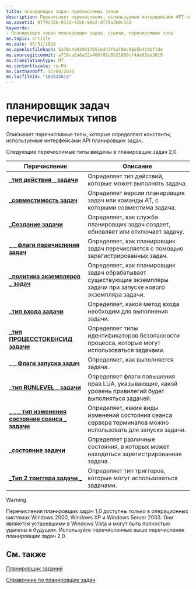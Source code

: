 ```yaml
---
title: планировщик задач перечислимых типов
description: Перечисляет перечисления, используемые интерфейсами API планировщик задач.
ms.assetid: 9779d32b-0142-41bb-88e2-df79a3b0c1b2
keywords:
- Планировщик задач планировщик задач, ссылки, перечислимые типы
ms.topic: article
ms.date: 05/31/2018
ms.openlocfilehash: 5a70c4a939d176516d47f6af8bc0825b414bf1de
ms.sourcegitcommit: a716ca2a6a22a400f02c6b31699cf4da83ee3619
ms.translationtype: MT
ms.contentlocale: ru-RU
ms.lasthandoff: 11/04/2020
ms.locfileid: "104533614"
---
```

# <a name="task-scheduler-enumerated-types"></a>планировщик задач перечислимых типов

Описывает перечислимые типы, которые определяют константы, используемые интерфейсами API планировщик задач.


Следующие перечислимые типы введены в планировщик задач 2,0.



| Перечисление                                                                  | Описание                                                                                                      |
|------------------------------------------------------------------------------|------------------------------------------------------------------------------------------------------------------|
| [**\_тип действия \_ задачи**](/windows/desktop/api/taskschd/ne-taskschd-task_action_type)                               | Определяет тип действий, которые может выполнять задача.                                                             |
| [**\_совместимость задач**](/windows/desktop/api/taskschd/ne-taskschd-task_compatibility)                            | Определяет версии планировщик задач или команды AT, с которыми совместима задача.                      |
| [**\_Создание задачи**](/windows/desktop/api/taskschd/ne-taskschd-task_creation)                                       | Определяет, как служба планировщик задач создает, обновляет или отключает задачу.                                   |
| [**\_ \_ флаги перечисления задач**](/windows/desktop/api/taskschd/ne-taskschd-task_enum_flags)                                 | Определяет, как планировщик задач перечисляется с помощью зарегистрированных задач.                                              |
| [**\_политика экземпляров \_ задач**](/windows/desktop/api/taskschd/ne-taskschd-task_instances_policy)                     | Определяет, как планировщик задач обрабатывает существующие экземпляры задачи при запуске нового экземпляра задачи. |
| [**\_тип входа задачи**](/windows/desktop/api/taskschd/ne-taskschd-task_logon_type)                                  | Определяет, какой метод входа необходим для выполнения задачи.                                                          |
| [**\_тип ПРОЦЕССТОКЕНСИД задачи**](/windows/win32/api/taskschd/ne-taskschd-task_processtokensid_type)              | Определяет типы идентификаторов безопасности процесса, которые могут использоваться задачами.                                                         |
| [**\_ \_ Флаги запуска задач**](/windows/desktop/api/taskschd/ne-taskschd-task_run_flags)                                   | Определяет, как выполняется задача.                                                                                       |
| [**\_тип RUNLEVEL \_ задачи**](/windows/win32/api/taskschd/ne-taskschd-task_runlevel_type)                           | Определяет флаги повышения прав LUA, указывающие, какой уровень привилегий будет выполняться задачей.                         |
| [**\_ \_ \_ тип изменения состояния сеанса \_ задачи**](/windows/desktop/api/taskschd/ne-taskschd-task_session_state_change_type) | Определяет, какие виды изменений состояния сеанса сервера терминалов можно использовать для запуска задачи.               |
| [**\_состояние задачи**](/windows/desktop/api/taskschd/ne-taskschd-task_state)                                            | Определяет различные состояния, в которых может находиться зарегистрированная задача.                                                   |
| [**\_Тип 2 триггера задачи \_**](/windows/desktop/api/taskschd/ne-taskschd-task_trigger_type2)                                  | Определяет тип триггеров, которые могут использоваться задачами.                                                          |



 


> [!WARNING]
> Перечисления планировщик задач 1,0 доступны только в операционных системах Windows 2000, Windows XP и Windows Server 2003. Они являются устаревшими в Windows Vista и могут быть полностью удалены в будущем. Используйте перечисленные выше перечисления планировщик задач 2,0.

 

## <a name="related-topics"></a>См. также

<dl> <dt>

[Планировщик заданий](task-scheduler-start-page.md)
</dt> <dt>

[Справочник по планировщик задач](task-scheduler-reference.md)
</dt> </dl>

 

 




